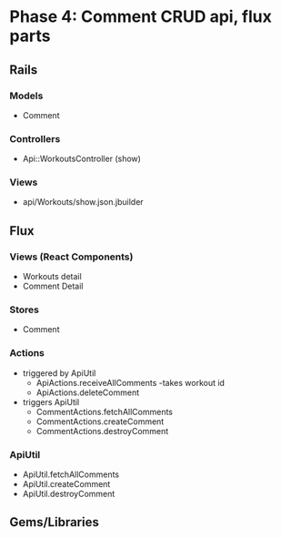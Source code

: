 # Phase 4: Comment CRUD api, flux parts

## Rails
### Models
* Comment

### Controllers
* Api::WorkoutsController (show)

### Views
* api/Workouts/show.json.jbuilder


## Flux
### Views (React Components)
* Workouts detail
* Comment Detail

### Stores
* Comment

### Actions
* triggered by ApiUtil
  * ApiActions.receiveAllComments -takes workout id
  * ApiActions.deleteComment
* triggers ApiUtil
  * CommentActions.fetchAllComments
  * CommentActions.createComment
  * CommentActions.destroyComment

### ApiUtil
* ApiUtil.fetchAllComments
* ApiUtil.createComment
* ApiUtil.destroyComment

## Gems/Libraries
